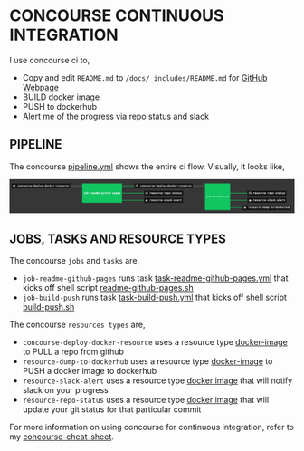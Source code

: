 # CONCOURSE CONTINUOUS INTEGRATION

I use concourse ci to,

* Copy and edit `README.md` to `/docs/_includes/README.md` for
  [GitHub Webpage](https://jeffdecola.github.io/concourse-deploy-docker-resource/)
* BUILD docker image
* PUSH to dockerhub
* Alert me of the progress via repo status and slack

## PIPELINE

The concourse
[pipeline.yml](https://github.com/JeffDeCola/concourse-deploy-docker-resource/blob/master/ci/pipeline.yml)
shows the entire ci flow. Visually, it looks like,

![IMAGE - concourse-deploy-docker-resource concourse ci pipeline - IMAGE](docs/pics/concourse-deploy-docker-resource-pipeline.jpg)

## JOBS, TASKS AND RESOURCE TYPES

The concourse `jobs` and `tasks` are,

* `job-readme-github-pages` runs task
  [task-readme-github-pages.yml](https://github.com/JeffDeCola/concourse-deploy-docker-resource/blob/master/ci/tasks/task-readme-github-pages.yml)
  that kicks off shell script
  [readme-github-pages.sh](https://github.com/JeffDeCola/concourse-deploy-docker-resource/blob/master/ci/scripts/readme-github-pages.sh)
* `job-build-push` runs task
  [task-build-push.yml](https://github.com/JeffDeCola/concourse-deploy-docker-resource/blob/master/ci/tasks/task-build-push.yml)
  that kicks off shell script
  [build-push.sh](https://github.com/JeffDeCola/concourse-deploy-docker-resource/tree/master/ci/scripts/build-push.sh)

The concourse `resources types` are,

* `concourse-deploy-docker-resource` uses a resource type
  [docker-image](https://hub.docker.com/r/concourse/git-resource/)
  to PULL a repo from github
* `resource-dump-to-dockerhub` uses a resource type
  [docker-image](https://hub.docker.com/r/concourse/docker-image-resource/)
  to PUSH a docker image to dockerhub
* `resource-slack-alert` uses a resource type
  [docker image](https://hub.docker.com/r/cfcommunity/slack-notification-resource)
  that will notify slack on your progress
* `resource-repo-status` uses a resource type
  [docker image](https://hub.docker.com/r/jeffdecola/github-status-resource-clone)
  that will update your git status for that particular commit

For more information on using concourse for continuous integration,
refer to my
[concourse-cheat-sheet](https://github.com/JeffDeCola/my-cheat-sheets/tree/master/software/operations/continuous-integration-continuous-deployment/concourse-cheat-sheet).
